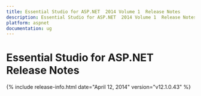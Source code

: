 ```yaml
---
title: Essential Studio for ASP.NET  2014 Volume 1  Release Notes  
description: Essential Studio for ASP.NET  2014 Volume 1  Release Notes  
platform: aspnet
documentation: ug
---
```


# Essential Studio for ASP.NET  Release Notes  

{% include release-info.html date="April 12, 2014"  version="v12.1.0.43" %} 






